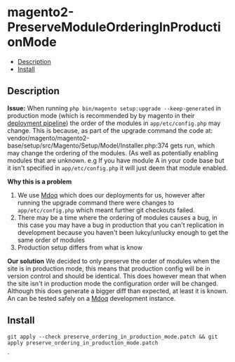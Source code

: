 # magento2-PreserveModuleOrderingInProductionMode

- [Description](#description)
- [Install](#install)

## Description
**Issue:** When running `php bin/magento setup:upgrade --keep-generated` in production mode (which is recommended by by magento in their [deployment pipeline](https://devdocs.magento.com/guides/v2.2/config-guide/deployment/pipeline/technical-details.html#production-system)) the order of the modules in `app/etc/config.php` may change.
This is because, as part of the upgrade command the code at: vendor/magento/magento2-base/setup/src/Magento/Setup/Model/Installer.php:374 gets run, which may change the ordering of the modules. (As well as potentially enabling modules that are unknown. e.g If you have module A in your code base but it isn't specified in `app/etc/config.php` it will just deem that module enabled.

**Why this is a problem**
1. We use [Mdoq](https://www.mdoq.io/) which does our deployments for us, however after running the upgrade command there were changes to `app/etc/config.php` which meant further git checkouts failed.
2. There may be a time where the ordering of modules causes a bug, in this case you may have a bug in production that you can't replication in development because you haven't been lukcy/unlucky enough to get the same order of modules
3. Production setup differs from what is know

**Our solution** 
We decided to only preserve the order of modules when the site is in production mode, this means that production config will be in version control and should be identical. This does however mean that when the site isn't in production mode the configuration order will be changed. Although this does generate a bigger diff than expected, at least it is known. An can be tested safely on a [Mdoq](https://www.mdoq.io/) development instance.

## Install
`git apply --check preserve_ordering_in_production_mode.patch && git apply preserve_ordering_in_production_mode.patch`

`
